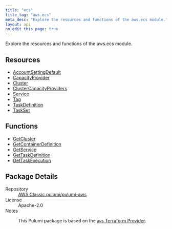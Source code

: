```yaml
---
title: "ecs"
title_tag: "aws.ecs"
meta_desc: "Explore the resources and functions of the aws.ecs module."
layout: api
no_edit_this_page: true
---
```


<!-- WARNING: this file was generated by Pulumi Docs Generator. -->
<!-- Do not edit by hand unless you're certain you know what you are doing! -->

Explore the resources and functions of the aws.ecs module.

<h2 id="resources">Resources</h2>
<ul class="api">
    <li><a href="accountsettingdefault/" title="AccountSettingDefault"><span class="api-symbol api-symbol--resource"></span>AccountSettingDefault</a></li>
    <li><a href="capacityprovider/" title="CapacityProvider"><span class="api-symbol api-symbol--resource"></span>CapacityProvider</a></li>
    <li><a href="cluster/" title="Cluster"><span class="api-symbol api-symbol--resource"></span>Cluster</a></li>
    <li><a href="clustercapacityproviders/" title="ClusterCapacityProviders"><span class="api-symbol api-symbol--resource"></span>ClusterCapacityProviders</a></li>
    <li><a href="service/" title="Service"><span class="api-symbol api-symbol--resource"></span>Service</a></li>
    <li><a href="tag/" title="Tag"><span class="api-symbol api-symbol--resource"></span>Tag</a></li>
    <li><a href="taskdefinition/" title="TaskDefinition"><span class="api-symbol api-symbol--resource"></span>TaskDefinition</a></li>
    <li><a href="taskset/" title="TaskSet"><span class="api-symbol api-symbol--resource"></span>TaskSet</a></li>
</ul>

<h2 id="functions">Functions</h2>
<ul class="api">
    <li><a href="getcluster/" title="GetCluster"><span class="api-symbol api-symbol--function"></span>GetCluster</a></li>
    <li><a href="getcontainerdefinition/" title="GetContainerDefinition"><span class="api-symbol api-symbol--function"></span>GetContainerDefinition</a></li>
    <li><a href="getservice/" title="GetService"><span class="api-symbol api-symbol--function"></span>GetService</a></li>
    <li><a href="gettaskdefinition/" title="GetTaskDefinition"><span class="api-symbol api-symbol--function"></span>GetTaskDefinition</a></li>
    <li><a href="gettaskexecution/" title="GetTaskExecution"><span class="api-symbol api-symbol--function"></span>GetTaskExecution</a></li>
</ul>

<h2 id="package-details">Package Details</h2>
<dl class="package-details">
	<dt>Repository</dt>
	<dd><a href="https://github.com/pulumi/pulumi-aws">AWS Classic pulumi/pulumi-aws</a></dd>
	<dt>License</dt>
	<dd>Apache-2.0</dd>
	<dt>Notes</dt>
	<dd><p>This Pulumi package is based on the <a href="https://github.com/hashicorp/terraform-provider-aws"><code>aws</code> Terraform Provider</a>.</p>
</dd>
</dl>

